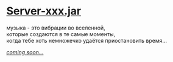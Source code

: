 # [Server-xxx.jar](http://music.disasterpeace.com/album/the-floor-is-jelly-ost)

музыка - это вибрации во вселенной,  
которые создаются в те самые моменты,  
когда тебе хоть немножечко удаётся приостановить время...

[*coming soon...*](webz-war.md)

